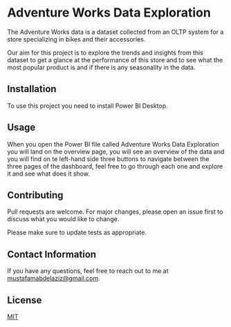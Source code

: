 # Adventure Works Data Exploration

The Adventure Works data is a dataset collected from an OLTP system for a store specializing in bikes and their accessories.

Our aim for this project is to explore the trends and insights from this dataset to get a glance at the performance of this store and to see what the most popular product is and if there is any seasonality in the data.
## Installation

To use this project you need to install Power BI Desktop.

## Usage
When you open the Power BI file called Adventure Works Data Exploration you will land on the overview page, you will see an overview of the data and you will find on te left-hand side three buttons to navigate between the three pages of the dashboard, feel free to go through each one and explore it and see what does it show.


## Contributing

Pull requests are welcome. For major changes, please open an issue first
to discuss what you would like to change.

Please make sure to update tests as appropriate.

## Contact Information
If you have any questions, feel free to reach out to me at mustafamabdelaziz@gmail.com.


## License

[MIT](https://choosealicense.com/licenses/mit/)